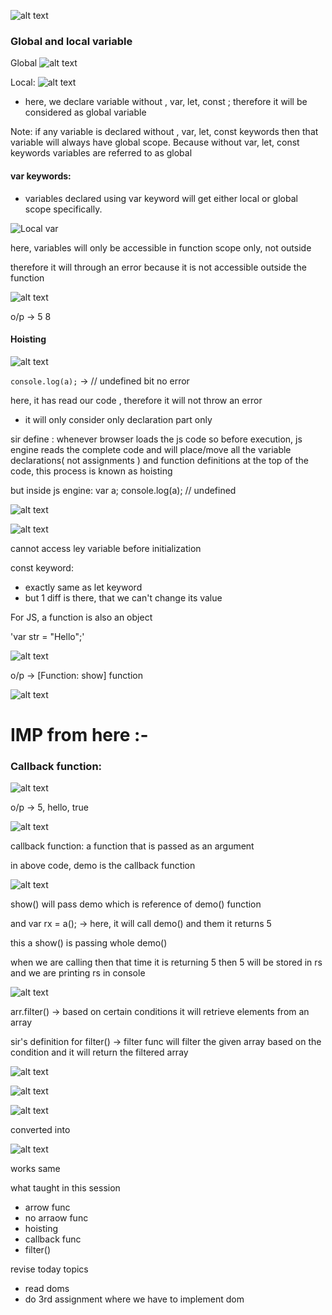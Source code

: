 ![alt text](image.png)


### Global and local variable 

Global
![alt text](image-1.png)

Local:
![alt text](image-2.png)

- here, we declare variable without , var, let, const ; therefore it will be considered as global variable

Note: if any variable is declared without , var, let, const keywords then that variable will always have global scope. Because without var, let, const keywords variables are referred to as global


#### var keywords:
- variables declared using var keyword will get either local or global scope specifically.

![Local var](image-3.png)

here, variables will only be accessible in function scope only, not outside

therefore it will through an error because it is not accessible outside the function

![alt text](image-4.png)

o/p -> 5
8



#### Hoisting

![alt text](image-5.png)

`console.log(a);` -> // undefined bit no error

here, it has read our code , therefore it will not  throw an error

- it will only consider only declaration part only

sir define : 
whenever browser loads the js code so before execution, js engine reads the complete code and will place/move all the variable declarations( not assignments ) and function definitions at the top of the code, this process is known as hoisting

but inside js engine:
var a;
console.log(a); // undefined 


![alt text](image-6.png)

![alt text](image-7.png)

cannot access ley variable before initialization

const keyword:

- exactly same as let keyword
- but 1 diff is there, that we can't change its value

For JS, a function is also an object

'var str = "Hello";'

![alt text](image-8.png)

o/p ->  [Function: show]
function

![alt text](image-9.png)

# IMP from here :-
### Callback function:

![alt text](image-10.png)

o/p -> 5, hello, true

![alt text](image-11.png)

callback function: a function that is passed as an argument

in above code, demo is the callback function

![alt text](image-12.png)

show() will pass demo which is reference of demo() function

and var rx = a(); -> here, it will call demo() and them it returns 5

this a show() is passing  whole demo() 

when we are calling then that time it is returning 5 then 5 will be stored in rs
and we are printing rs in console

![alt text](image-13.png)

arr.filter() -> based on certain conditions it will retrieve elements from an array

sir's definition for filter() -> filter func will filter the given array based on the condition and it will return the filtered array

![alt text](image-17.png)

![alt text](image-14.png)

![alt text](image-15.png)

 converted into

![alt text](image-16.png)

works same 

what taught in this session
- arrow func
- no arraow func
- hoisting
- callback func
- filter()


revise today topics
- read doms
- do 3rd assignment where we have to implement dom 

